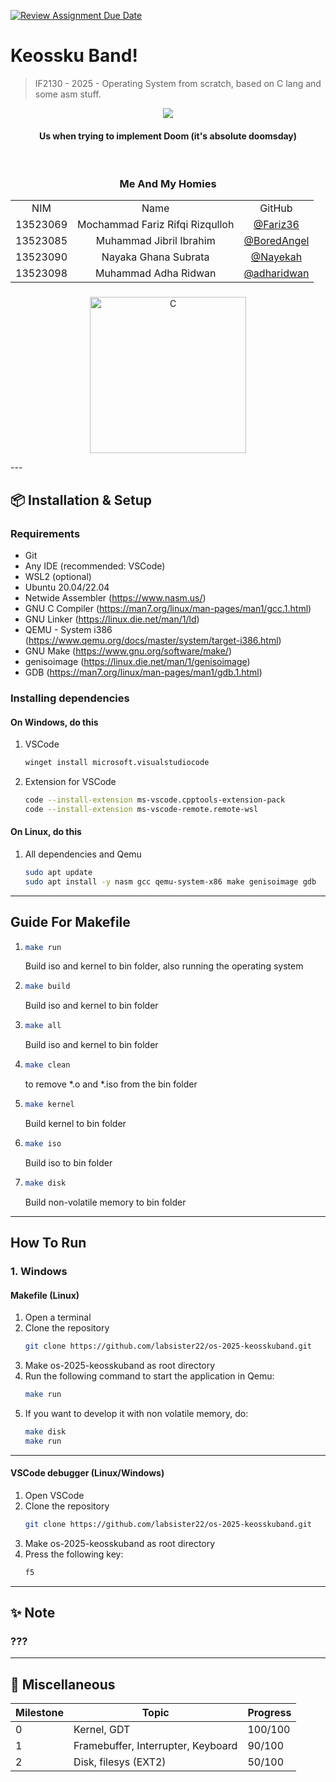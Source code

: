 [![Review Assignment Due Date](https://classroom.github.com/assets/deadline-readme-button-22041afd0340ce965d47ae6ef1cefeee28c7c493a6346c4f15d667ab976d596c.svg)](https://classroom.github.com/a/RYoGTaJ4)
# Keossku Band!

> IF2130 - 2025 - Operating System from scratch, based on C lang and some asm stuff.
<p align="center">
    <img src="https://github.com/user-attachments/assets/a2aef526-bd35-4267-845b-2a836dcb45a7">
</p>
    <h4 align="center">Us when trying to implement Doom (it's absolute doomsday)</h4>

<br/>
 <div align="center" id="contributor">
   <strong>
     <h3> Me And My Homies </h3>
     <table align="center">
       <tr align="center">
         <td>NIM</td>
         <td>Name</td>
         <td>GitHub</td>
       </tr>
       <tr align="center">
         <td>13523069</td>
         <td>Mochammad Fariz Rifqi Rizqulloh</td>
         <td><a href="https://github.com/Fariz36">@Fariz36</a></td>
       </tr>
       <tr align="center">
         <td>13523085</td>
         <td>Muhammad Jibril Ibrahim</td>
         <td><a href="https://github.com/BoredAngel">@BoredAngel</a></td>
       </tr>
       <tr align="center">
         <td>13523090</td>
         <td>Nayaka Ghana Subrata</td>
         <td><a href="https://github.com/Nayekah">@Nayekah</a></td>
       </tr>
       <tr align="center">
         <td>13523098</td>
         <td>Muhammad Adha Ridwan</td>
         <td><a href="https://github.com/adharidwan">@adharidwan</a></td>
       </tr>
     </table>
   </strong>
 </div>

<div align="center">
  <h3></h3>

  <p>
    <img src="https://github.com/user-attachments/assets/b0350d7b-9a2e-44c2-ad13-10648b35a207" alt="C" width="250"/>
  </p>

</div>
---

## 📦 Installation & Setup

### Requirements
- Git
- Any IDE (recommended: VSCode)
- WSL2 (optional)
- Ubuntu 20.04/22.04
- Netwide Assembler (https://www.nasm.us/) 
- GNU C Compiler (https://man7.org/linux/man-pages/man1/gcc.1.html) 
- GNU Linker (https://linux.die.net/man/1/ld)
- QEMU - System i386 (https://www.qemu.org/docs/master/system/target-i386.html) 
- GNU Make (https://www.gnu.org/software/make/) 
- genisoimage (https://linux.die.net/man/1/genisoimage) 
- GDB (https://man7.org/linux/man-pages/man1/gdb.1.html) 

### Installing dependencies
#### On Windows, do this
1. VSCode
      ```bash
   winget install microsoft.visualstudiocode
   ```
2. Extension for VSCode
      ```bash
   code --install-extension ms-vscode.cpptools-extension-pack
   code --install-extension ms-vscode-remote.remote-wsl
   ```

#### On Linux, do this
1. All dependencies and Qemu
      ```bash
   sudo apt update
   sudo apt install -y nasm gcc qemu-system-x86 make genisoimage gdb
   ```
---

## Guide For Makefile
1.
      ```bash
   make run
   ```
   Build iso and kernel to bin folder, also running the operating system
2.
      ```bash
   make build
   ```
   Build iso and kernel to bin folder
3.
      ```bash
   make all
   ```
   Build iso and kernel to bin folder
4.
      ```bash
   make clean
   ```
   to remove *.o and *.iso from the bin folder
5.
      ```bash
   make kernel
   ```
   Build kernel to bin folder
6.
      ```bash
   make iso
   ```
   Build iso to bin folder
7.
      ```bash
   make disk
   ```
   Build non-volatile memory to bin folder
---

## How To Run
### **1. Windows**
#### **Makefile (Linux)**
1. Open a terminal
2. Clone the repository
      ```bash
   git clone https://github.com/labsister22/os-2025-keosskuband.git
   ```
3. Make os-2025-keosskuband as root directory
4. Run the following command to start the application in Qemu:
   ```bash
   make run
   ```
5. If you want to develop it with non volatile memory, do:
   ```bash
   make disk
   make run
   ```
---

#### **VSCode debugger (Linux/Windows)**
1. Open VSCode
2. Clone the repository
      ```bash
   git clone https://github.com/labsister22/os-2025-keosskuband.git
   ```
3. Make os-2025-keosskuband as root directory
4. Press the following key:
   ```bash
   f5
   ```
---

## ✨ Note

### ???
  
---

## 📃 Miscellaneous

| Milestone    | Topic                                         | Progress  |
|--------------|-----------------------------------------------|--------|
| 0            | Kernel, GDT                                       | 100/100|
| 1            | Framebuffer, Interrupter, Keyboard                                       | 90/100|
| 2            |Disk, filesys (EXT2)                                      | 50/100|
